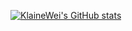 [![KlaineWei's GitHub stats](https://github-readme-stats.vercel.app/api?username=KlaineWei&&theme=tokyonight)](https://github.com/KlaineWei/github-readme-stats)
